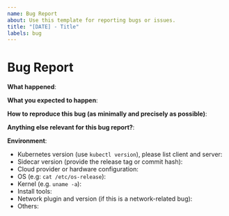 ```yaml
---
name: Bug Report
about: Use this template for reporting bugs or issues.
title: "[DATE] - Title"
labels: bug
---
```

# Bug Report

<!-- Please use this template while reporting a bug and provide as much info as possible. Not doing so may result in your bug not being addressed in a timely manner. Thanks!

If the matter is security related, please disclose it privately via https://kubernetes.io/security/
-->

**What happened**:

**What you expected to happen**:

**How to reproduce this bug (as minimally and precisely as possible)**:

**Anything else relevant for this bug report?**:

**Environment**:

- Kubernetes version (use `kubectl version`), please list client and server:
- Sidecar version (provide the release tag or commit hash):
- Cloud provider or hardware configuration:
- OS (e.g: `cat /etc/os-release`):
- Kernel (e.g. `uname -a`):
- Install tools:
- Network plugin and version (if this is a network-related bug):
- Others:
